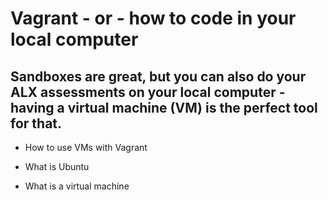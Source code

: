 # Vagrant - or - how to code in your local computer
##  Sandboxes are great, but you can also do your ALX assessments on your local computer - having a virtual machine (VM) is the perfect tool for that.

* How to use VMs with Vagrant


* What is Ubuntu


* What is a virtual machine
